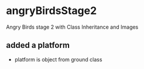 # angryBirdsStage2
Angry Birds stage 2 with Class Inheritance and Images
## added a platform
* platform is object from ground class

